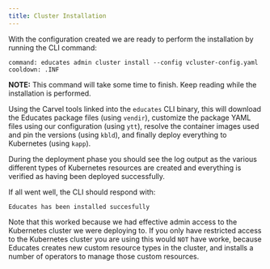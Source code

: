 ```yaml
---
title: Cluster Installation
---
```


With the configuration created we are ready to perform the installation by
running the CLI command:

```terminal:execute
command: educates admin cluster install --config vcluster-config.yaml
cooldown: .INF
```

**NOTE:** This command will take some time to finish. Keep reading while the
installation is performed.

Using the Carvel tools linked into the `educates` CLI binary, this will download
the Educates package files (using `vendir`), customize the package YAML files
using our configuration (using `ytt`), resolve the container images used and pin
the versions (using `kbld`), and finally deploy everything to Kubernetes (using
`kapp`).

During the deployment phase you should see the log output as the various
different types of Kubernetes resources are created and everything is verified
as having been deployed successfully.

If all went well, the CLI should respond with:

```
Educates has been installed succesfully
```

Note that this worked because we had effective admin access to the Kubernetes
cluster we were deploying to. If you only have restricted access to the
Kubernetes cluster you are using this would `NOT` have worke, because
Educates creates new custom resource types in the cluster, and installs a number
of operators to manage those custom resources.
